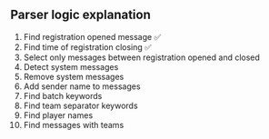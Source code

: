 ## Parser logic explanation

1. Find registration opened message ✅
2. Find time of registration closing ✅
3. Select only messages between registration opened and closed
4. Detect system messages
5. Remove system messages
6. Add sender name to messages
7. Find batch keywords
8. Find team separator keywords
9. Find player names
10. Find messages with teams

